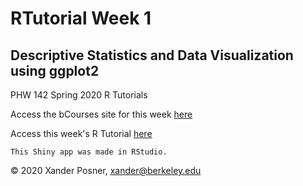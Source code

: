 # RTutorial Week 1
## Descriptive Statistics and Data Visualization using ggplot2
PHW 142 Spring 2020 R Tutorials

<p>Access the bCourses site for this week <a href="https://bcourses.berkeley.edu/courses/1492259/pages/week-1">here</a></p>

<p>Access this week's R Tutorial <a href="https://xandersph.shinyapps.io/RTutorial-Week1/">here</a></p>

	This Shiny app was made in RStudio.

<p>© 2020 Xander Posner, <a href="mailto:xander@berkeley.edu?subject=PHW142">xander@berkeley.edu</a></p>
